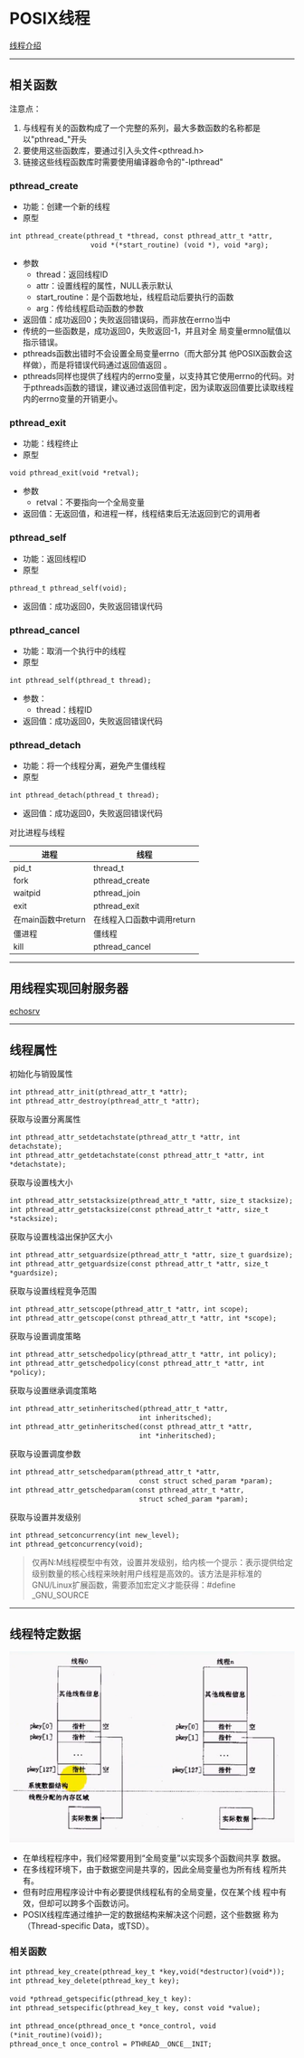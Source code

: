 # POSIX线程

[线程介绍](线程介绍.md)

---

## 相关函数

注意点：

1. 与线程有关的函数构成了一个完整的系列，最大多数函数的名称都是以"pthread_"开头
2. 要使用这些函数库，要通过引入头文件<pthread.h>
3. 链接这些线程函数库时需要使用编译器命令的"-lpthread"

### pthread_create
- 功能：创建一个新的线程
- 原型
```
int pthread_create(pthread_t *thread, const pthread_attr_t *attr,
                    void *(*start_routine) (void *), void *arg);
```
- 参数
  - thread：返回线程ID
  - attr：设置线程的属性，NULL表示默认
  - start_routine：是个函数地址，线程启动后要执行的函数
  - arg：传给线程启动函数的参数
- 返回值：成功返回0；失败返回错误码，而非放在errno当中
- 传统的一些函数是，成功返回0，失败返回-1，并且对全 局变量ermno赋值以指示错误。 
- pthreads函数出错时不会设置全局变量errno（而大部分其 他POSIX函数会这样做），而是将错误代码通过返回值返回 。
- pthreads同样也提供了线程内的errno变量，以支持其它使用errno的代码。对于pthreads函数的错误，建议通过返回值判定，因为读取返回值要比读取线程内的errno变量的开销更小。

### pthread_exit
- 功能：线程终止
- 原型
```
void pthread_exit(void *retval);
```
- 参数
  - retval：不要指向一个全局变量
- 返回值：无返回值，和进程一样，线程结束后无法返回到它的调用者

### pthread_self
- 功能：返回线程ID
- 原型
```
pthread_t pthread_self(void);
```
- 返回值：成功返回0，失败返回错误代码

### pthread_cancel
- 功能：取消一个执行中的线程
- 原型
```
int pthread_self(pthread_t thread);
```
- 参数：
  - thread：线程ID
- 返回值：成功返回0，失败返回错误代码

### pthread_detach
- 功能：将一个线程分离，避免产生僵线程
- 原型
```
int pthread_detach(pthread_t thread);
```
- 返回值：成功返回0，失败返回错误代码

对比进程与线程

进程|线程
-|-
pid_t | thread_t
fork | pthread_create
waitpid | pthread_join
exit | pthread_exit
在main函数中return | 在线程入口函数中调用return
僵进程|僵线程
kill | pthread_cancel

---

## 用线程实现回射服务器

[echosrv](02echosrv.c)

---

## 线程属性

初始化与销毁属性
```
int pthread_attr_init(pthread_attr_t *attr);
int pthread_attr_destroy(pthread_attr_t *attr);
```

获取与设置分离属性
```
int pthread_attr_setdetachstate(pthread_attr_t *attr, int detachstate);
int pthread_attr_getdetachstate(const pthread_attr_t *attr, int *detachstate);
```

获取与设置栈大小
```
int pthread_attr_setstacksize(pthread_attr_t *attr, size_t stacksize);
int pthread_attr_getstacksize(const pthread_attr_t *attr, size_t *stacksize);
```

获取与设置栈溢出保护区大小
```
int pthread_attr_setguardsize(pthread_attr_t *attr, size_t guardsize);
int pthread_attr_getguardsize(const pthread_attr_t *attr, size_t *guardsize);
```

获取与设置线程竞争范围
```
int pthread_attr_setscope(pthread_attr_t *attr, int scope);
int pthread_attr_getscope(const pthread_attr_t *attr, int *scope);
```

获取与设置调度策略
```
int pthread_attr_setschedpolicy(pthread_attr_t *attr, int policy);
int pthread_attr_getschedpolicy(const pthread_attr_t *attr, int *policy);
```

获取与设置继承调度策略
```
int pthread_attr_setinheritsched(pthread_attr_t *attr,
                                int inheritsched);
int pthread_attr_getinheritsched(const pthread_attr_t *attr,
                                int *inheritsched);
```

获取与设置调度参数
```
int pthread_attr_setschedparam(pthread_attr_t *attr,
                                const struct sched_param *param);
int pthread_attr_getschedparam(const pthread_attr_t *attr,
                                struct sched_param *param);
```

获取与设置并发级别
```
int pthread_setconcurrency(int new_level);
int pthread_getconcurrency(void);
```
> 仅再N:M线程模型中有效，设置并发级别，给内核一个提示：表示提供给定级别数量的核心线程来映射用户线程是高效的。该方法是非标准的GNU/Linux扩展函数，需要添加宏定义才能获得：#define _GNU_SOURCE

---

## 线程特定数据
![](mdimg/QQ截图20210513194726.png)
- 在单线程程序中，我们经常要用到“全局变量”以实现多个函数间共享 数据。
- 在多线程环境下，由于数据空间是共享的，因此全局变量也为所有线 程所共有。 
- 但有时应用程序设计中有必要提供线程私有的全局变量，仅在某个线 程中有效，但却可以跨多个函数访问。 
- POSIX线程库通过维护一定的数据结构来解决这个问题，这个些数据 称为（Thread-specific Data，或TSD）。

### 相关函数
```
int pthread_key_create(pthread_key_t *key,void(*destructor)(void*));
int pthread_key_delete(pthread_key_t key);

void *pthread_getspecific(pthread_key_t key):
int pthread_setspecific(pthread_key_t key, const void *value);

int pthread_once(pthread_once_t *once_control, void
(*init_routine)(void));
pthread_once_t once_control = PTHREAD__ONCE__INIT;
```